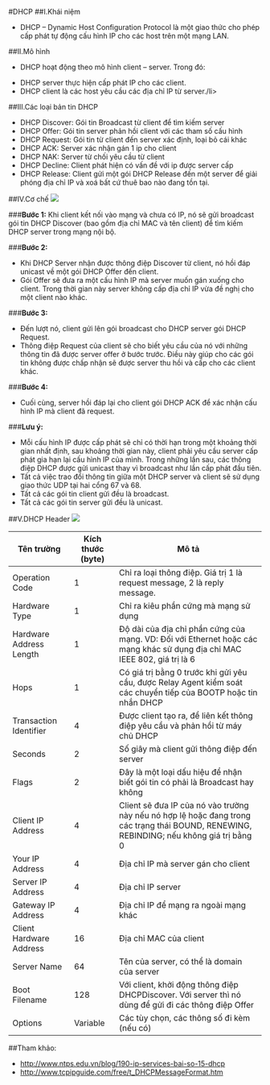 #DHCP
##I.Khái niệm
- DHCP – Dynamic Host Configuration Protocol là một giao thức cho phép cấp phát tự động cấu hình IP cho các host trên một mạng LAN.

##II.Mô hình
- DHCP hoạt động theo mô hình client – server. Trong đó:
<ul>
  <li>DHCP server thực hiện cấp phát IP cho các client.</li>
  <li>DHCP client là các host yêu cầu các địa chỉ IP từ server./li>
  </ul>
  
##III.Các loại bản tin DHCP
- DHCP Discover: Gói tin Broadcast từ client để tìm kiếm server
- DHCP Offer: Gói tin server phản hồi client với các tham số cấu hình
- DHCP Request: Gói tin từ client đến server xác định, loại bỏ cái khác
- DHCP ACK: Server xác nhận gán 1 ip cho client
- DHCP NAK: Server từ chối yêu cầu từ client
- DHCP Decline: Client phát hiện có vấn đề với ip được server cấp
- DHCP Release: Client gửi một gói DHCP Release đến một server để giải phóng địa chỉ IP và xoá bất cứ thuê bao nào đang tồn tại.

##IV.Cơ chế
<img src="http://i.imgur.com/qGxobnV.png">

###**Bước 1:**
Khi client kết nối vào mạng và chưa có IP, nó sẽ gửi broadcast gói tin DHCP Discover (bao gồm địa chỉ MAC và tên client) để tìm kiếm DHCP server trong mạng nội bộ.

###**Bước 2:**
- Khi DHCP Server nhận được thông điệp Discover từ client, nó hồi đáp unicast về một gói DHCP Offer đến client.
- Gói Offer sẽ đưa ra một cấu hình IP mà server muốn gán xuống cho client. Trong thời gian này server không cấp địa chỉ IP vừa đề nghị cho một client nào khác.

###**Bước 3:**
- Đến lượt nó, client gửi lên gói broadcast cho DHCP server gói DHCP Request.
- Thông điệp Request của client sẽ cho biết yêu cầu của nó với những thông tin đã được server offer ở bước trước. Điều này giúp cho các gói tin không được chấp nhận sẽ được server thu hồi và cấp cho các client khác.

###**Bước 4:**
- Cuối cùng, server hồi đáp lại cho client gói DHCP ACK để xác nhận cấu hình IP mà client đã request.

###**Lưu ý:**
- Mỗi cấu hình IP được cấp phát sẽ chỉ có thời hạn trong một khoảng thời gian nhất định, sau khoảng thời gian này, client phải yêu cầu server cấp phát gia hạn lại cấu hình IP của mình. Trong những lần sau, các thông điệp DHCP được gửi unicast thay vì broadcast như lần cấp phát đầu tiên.
- Tất cả việc trao đổi thông tin giữa một DHCP server và client sẽ sử dụng giao thức UDP tại hai cổng 67 và 68.
- Tất cả các gói tin client gửi đều là broadcast.
- Tất cả các gói tin server gửi đều là unicast.

##V.DHCP Header
<img src="http://i.imgur.com/jcvXk5i.png">

| Tên trường | Kích thước (byte) | Mô tả |
|------------|-------------------|-------|
| Operation Code | 1 | Chỉ ra loại thông điệp. Giá trị 1 là request message, 2 là reply message. |
| Hardware Type | 1 | Chỉ ra kiêu phần cứng mà mạng sử dụng |
| Hardware Address Length | 1 |  Độ dài của địa chỉ phần cứng của mạng. VD: Đối với Ethernet hoặc các mạng khác sử dụng địa chỉ MAC IEEE 802, giá trị là 6 |
| Hops | 1 | Có giá trị bằng 0 trước khi gửi yêu cầu, được Relay Agent kiểm soát các chuyển tiếp của BOOTP hoặc tin nhắn DHCP |
| Transaction Identifier | 4 | Được client tạo ra, để liên kết thông điệp yêu cầu và phản hồi từ máy chủ DHCP |
| Seconds | 2 | Số giây mà client gửi thông điệp đến server |
| Flags | 2 | Đây là một loại dấu hiệu để nhận biết gói tin có phải là Broadcast hay không |
| Client IP Address | 4 | Client sẽ đưa IP của nó vào trường này nếu nó hợp lệ hoặc đang trong các trạng thái BOUND, RENEWING, REBINDING; nếu không giá trị bằng 0 |
| Your IP Address | 4 | Địa chỉ IP mà server gán cho client |
| Server IP Address | 4 | Địa chỉ IP server |
| Gateway IP Address | 4 | Địa chỉ IP để mạng ra ngoài mạng khác |
| Client Hardware Address | 16 | Địa chỉ MAC của client |
| Server Name | 64 | Tên của server, có thể là domain của server |
| Boot Filename | 128 | Với client, khởi động thông điệp DHCPDiscover. Với server thì nó dùng để gửi đi các thông điệp Offer |
| Options | Variable | Các tùy chọn, các thông số đi kèm (nếu có) |
##Tham khảo:
- http://www.ntps.edu.vn/blog/190-ip-services-bai-so-15-dhcp
- http://www.tcpipguide.com/free/t_DHCPMessageFormat.htm
